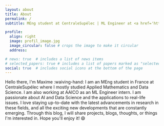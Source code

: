 ```yaml
---
layout: about
title: About
permalink: /
subtitle: MEng student at CentraleSupélec | ML Engineer at <a href='https://aaico.com/'>AAICO</a> | maxwolf34@gmail.com

profile:
  align: right
  image: profil_image.jpg
  image_circular: false # crops the image to make it circular
  address:

# news: true  # includes a list of news items
# selected_papers: true # includes a list of papers marked as "selected={true}"
social: true  # includes social icons at the bottom of the page
---
```


Hello there, I'm Maxime :waiving-hand:
I am an MEng student in France at CentraleSupélec where I mostly studied Applied Mathematics and Data Science. I am also working at AAICO as an ML Engineer intern. I am passionate about AI and Data Science and the applications to real-life issues. I love staying up-to-date with the latest advancements in research in these fields, and all the exciting new developments that are constantly emerging.
Through this blog, I will share projects, blogs, thoughts, or things I'm interested in. Hope you'll enjoy it! :smile:
